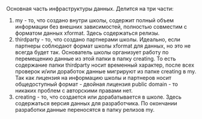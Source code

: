 

Основная часть инфраструктуры данных. Делится на три части:

1) my - то, что создано внутри школы, содержит полный объем 
        информации без внешних зависимостей, полностью совместим 
		с форматом данных xformat. Здесь содержаться релизы.
2) thirdparty - то, что создано партнерами школы. Идеально, 
        если партнеры соблюдают формат школы xformat для данных, 
		но это не всегда будет так. Основатель школы организует работу 
		по перемещению данные из этой папки в папку creating.
		То есть содержание папки thirdparty носит временный характер,
		после всех проверок и/или доработок данные мигрируют из папке 
		creating в my. Так как лицензия на информацию школы и партнеров 
		носит общедоступный формат - двойная лицензия public domain - 
		то никаких проблем с авторскими правами нет.
3) creating - то, что создается или дорабатывается в школе. 
        Здесь содержаться версия данных для разработчика.
		По окончании разработки данные переносятся в папку релизов my.


